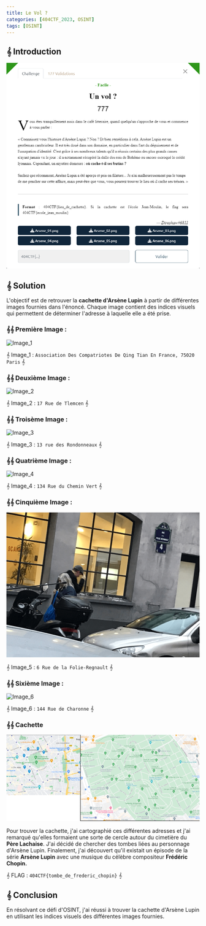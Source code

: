 ```yaml
---
title: Le Vol ? 
categories: [404CTF_2023, OSINT]
tags: [OSINT]
---
```


## 𝄞 Introduction

![Intro](/assets/images/404CTF_2023/OSINT/Un_vol/intro.png)


## 𝄞 Solution

L'objectif est de retrouver la **cachette d'Arsène Lupin** à partir de différentes images fournies dans l'énoncé. Chaque image contient des indices visuels qui permettent de déterminer l'adresse à laquelle elle a été prise.


### 𝄞𝄞 Première Image : 
![Image_1](/assets/images/404CTF_2023/OSINT/Un_vol/1.png)

𝄞 Image_1 : `Association Des Compatriotes De Qing Tian En France, 75020 Paris` 𝄞

### 𝄞𝄞 Deuxième Image : 
![Image_2](/assets/images/404CTF_2023/OSINT/Un_vol/2.png)

𝄞 Image_2 : `17 Rue de Tlemcen` 𝄞

### 𝄞𝄞 Troisème Image :

![Image_3](/assets/images/404CTF_2023/OSINT/Un_vol/3.png)

𝄞 Image_3 : `13 rue des Rondonneaux` 𝄞

### 𝄞𝄞 Quatrième Image :

![Image_4](/assets/images/404CTF_2023/OSINT/Un_vol/4.png)

𝄞 Image_4 : `134 Rue du Chemin Vert` 𝄞

### 𝄞𝄞 Cinquième Image :

![Image_5](/assets/images/404CTF_2023/OSINT/Un_vol/5.png)

𝄞 Image_5 : `6 Rue de la Folie-Regnault` 𝄞

### 𝄞𝄞 Sixième Image :

![Image_6](/assets/images/404CTF_2023/OSINT/Un_vol/6.png)

𝄞 Image_6 : `144 Rue de Charonne` 𝄞



### 𝄞𝄞 Cachette 
![Carte](/assets/images/404CTF_2023/OSINT/Un_vol/carte.png)

Pour trouver la cachette, j'ai cartographié ces différentes adresses et j'ai remarqué qu'elles formaient une sorte de cercle autour du cimetière du **Père Lachaise**. J'ai décidé de chercher des tombes liées au personnage d'Arsène Lupin. Finalement, j'ai découvert qu'il existait un épisode de la série **Arsène Lupin** avec une musique du célèbre compositeur **Frédéric Chopin.**

𝄞 FLAG : `404CTF{tombe_de_frederic_chopin}` 𝄞


## 𝄞 Conclusion
En résolvant ce défi d'OSINT, j'ai réussi à trouver la cachette d'Arsène Lupin en utilisant les indices visuels des différentes images fournies.









